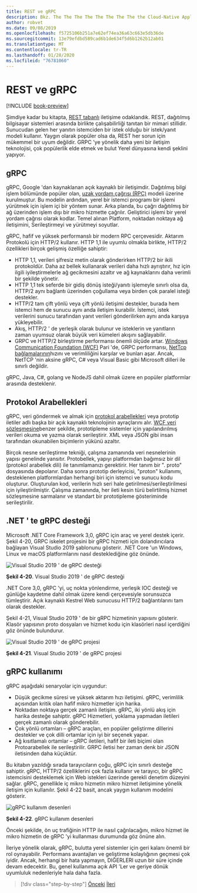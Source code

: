 ```yaml
---
title: REST ve gRPC
description: Bkz. The The The The The The The The the Cloud-Native Applications ve HTTP REST 'den farklı
author: robvet
ms.date: 09/08/2019
ms.openlocfilehash: f5725106b251a7e62ef74ea36a63c663e5db36de
ms.sourcegitcommit: 13e79efdbd589cad6b1de634f5d6b1262b12ab01
ms.translationtype: MT
ms.contentlocale: tr-TR
ms.lasthandoff: 01/28/2020
ms.locfileid: "76781060"
---
```

# <a name="rest-and-grpc"></a>REST ve gRPC

[!INCLUDE [book-preview](../../../includes/book-preview.md)]

Şimdiye kadar bu kitapta, [REST tabanlı](https://docs.microsoft.com/azure/architecture/best-practices/api-design) iletişime odaklandık. REST, dağıtılmış bilgisayar sistemleri arasında birlikte çalışabilirliği tanıtan bir mimari stillidir. Sunucudan gelen her yanıtın istemciden bir istek olduğu bir istek/yanıt modeli kullanır. Yaygın olarak popüler olsa da, REST her sorun için mükemmel bir uyum değildir. GRPC 'ye yönelik daha yeni bir iletişim teknolojisi, çok popülerlik elde etmek ve bulut Yerel dünyasına kendi şeklini yapıyor.

## <a name="grpc"></a>gRPC

gRPC, Google 'dan kaynaklanan açık kaynaklı bir iletişimdir. Dağıtılmış bilgi işlem bölümünde popüler olan, [uzak yordam çağrısı (RPC)](https://en.wikipedia.org/wiki/Remote_procedure_call) modeli üzerine kurulmuştur. Bu modelin ardından, yerel bir istemci programı bir işlemi yürütmek için işlem içi bir yöntem sunar. Arka planda, bu çağrı dağıtılmış bir ağ üzerinden işlem dışı bir mikro hizmette çağrılır. Geliştirici işlemi bir yerel yordam çağrısı olarak kodlar. Temel alınan Platform, noktadan noktaya ağ iletişimini, Serileştirmeyi ve yürütmeyi soyutlar.

gRPC, hafif ve yüksek performanslı bir modern RPC çerçevesidir. Aktarım Protokolü için HTTP/2 kullanır. HTTP 1,1 ile uyumlu olmakla birlikte, HTTP/2 özellikleri birçok gelişmiş özelliğe sahiptir:

- HTTP 1,1, verileri şifresiz metin olarak gönderirken HTTP/2 bir ikili protokoldür. Daha az bellek kullanarak verileri daha hızlı ayrıştırır, hız için ilgili iyileştirmelerle ağ gecikmesini azaltır ve ağ kaynaklarını daha verimli bir şekilde yönetir.
- HTTP 1,1 tek seferde bir gidiş dönüş isteği/yanıtı işlemeyle sınırlı olsa da, HTTP/2 aynı bağlantı üzerinden çoğullama veya birden çok paralel isteği destekler.
- HTTP/2 tam çift yönlü veya çift yönlü iletişimi destekler, burada hem istemci hem de sunucu aynı anda iletişim kurabilir. İstemci, istek verilerini sunucu tarafından yanıt verileri gönderilirken aynı anda karşıya yükleyebilir.
- Akış, HTTP/2 ' de yerleşik olarak bulunur ve isteklerin ve yanıtların zaman uyumsuz olarak büyük veri kümeleri akışını sağlayabilir.
- GRPC ve HTTP/2 birleştirme performansı önemli ölçüde artar. [Windows Communication Foundation (WCF)](https://docs.microsoft.com/dotnet/framework/wcf/whats-wcf) Pari 'de, GRPC performansı, [NetTcp bağlamalarının](https://docs.microsoft.com/dotnet/api/system.servicemodel.nettcpbinding?view=netframework-4.8)hızını ve verimliliğini karşılar ve bunları aşar. Ancak, NetTCP 'nin aksine gRPC, C# veya Visual Basic gibi Microsoft dilleri ile sınırlı değildir.

gRPC, Java, C#, golang ve NodeJS dahil olmak üzere en popüler platformlar arasında desteklenir.

## <a name="protocol-buffers"></a>Protokol Arabellekleri

gRPC, veri göndermek ve almak için [protokol arabellekleri](https://developers.google.com/protocol-buffers/docs/overview) veya prototip iletiler adlı başka bir açık kaynaklı teknolojinin ayraçlarını alır. [WCF veri sözleşmesine](https://docs.microsoft.com/dotnet/framework/wcf/feature-details/using-data-contracts)benzer şekilde, prototipleme sistemler için yapılandırılmış verileri okuma ve yazma olarak serileştirir. XML veya JSON gibi insan tarafından okunabilen biçimlerin yükünü azaltır.

Birçok nesne serileştirme tekniği, çalışma zamanında veri nesnelerinin yapısı genelinde yansıtır. Protobellek, yapıyı platformdan bağımsız bir dil (protokol arabellek dili) ile tanımlamanızı gerektirir. Her tanım bir ". proto" dosyasında depolanır. Daha sonra prototip derleyicisi, "proton" kullanımı, desteklenen platformlardan herhangi biri için istemci ve sunucu kodu oluşturur. Oluşturulan kod, verilerin hızlı seri hale getirilmesi/serileştirilmesi için iyileştirilmiştir. Çalışma zamanında, her ileti kesin türü belirtilmiş hizmet sözleşmesine sarmalanır ve standart bir prototipleme gösteriminde serileştirilir.

## <a name="grpc-support-in-net"></a>.NET ' te gRPC desteği

Microsoft .NET Core Framework 3,0, gRPC için araç ve yerel destek içerir. Şekil 4-20, GRPC iskelet projesini bir gRPC hizmeti için dolandırıcılara bağlayan Visual Studio 2019 şablonunu gösterir. .NET Core 'un Windows, Linux ve macOS platformlarını nasıl desteklediğine göz önünde.

![Visual Studio 2019 ' de gRPC desteği](./media/visual-studio-2019-grpc-template.png)

**Şekil 4-20**. Visual Studio 2019 ' de gRPC desteği

.NET Core 3,0, gRPC 'yi, uç nokta yönlendirme, yerleşik IOC desteği ve günlüğe kaydetme dahil olmak üzere kendi çerçevesiyle sorunsuzca tümleştirir. Açık kaynaklı Kestrel Web sunucusu HTTP/2 bağlantılarını tam olarak destekler.

Şekil 4-21, Visual Studio 2019 ' de bir gRPC hizmetinin yapısını gösterir. Klasör yapısının proto dosyaları ve hizmet kodu için klasörleri nasıl içerdiğini göz önünde bulundurur.

![Visual Studio 2019 ' de gRPC projesi](./media/grpc-project.png  )

**Şekil 4-21**. Visual Studio 2019 ' de gRPC projesi

## <a name="grpc-usage"></a>gRPC kullanımı

gRPC aşağıdaki senaryolar için uygundur:

- Düşük gecikme süresi ve yüksek aktarım hızı iletişimi. gRPC, verimlilik açısından kritik olan hafif mikro hizmetler için harika.
- Noktadan noktaya gerçek zamanlı iletişim. gRPC, iki yönlü akış için harika desteğe sahiptir. gRPC Hizmetleri, yoklama yapmadan iletileri gerçek zamanlı olarak gönderebilir.
- Çok yönlü ortamları – gRPC araçları, en popüler geliştirme dillerini destekler ve çok dilli ortamlar için iyi bir seçenek yapar.
- Ağ kısıtlamalı ortamlar – gRPC iletileri, hafif bir ileti biçimi olan Protoarabellek ile serileştirilir. GRPC iletisi her zaman denk bir JSON iletisinden daha küçüktür.

Bu kitabın yazıldığı sırada tarayıcıların çoğu, gRPC için sınırlı desteğe sahiptir. gRPC, HTTP/2 özelliklerini çok fazla kullanır ve tarayıcı, bir gRPC istemcisini desteklemek için Web istekleri üzerinde gerekli denetim düzeyini sağlar. gRPC, genellikle iç mikro hizmetin mikro hizmet iletişimine yönelik iletişim için kullanılır. Şekil 4-22 basit, ancak yaygın kullanım modelini gösterir.

![gRPC kullanım desenleri](./media/grpc-usage.png)

**Şekil 4-22**. gRPC kullanım desenleri

Önceki şekilde, ön uç trafiğinin HTTP ile nasıl çağrılacağını, mikro hizmet ile mikro hizmetin de gRPC 'yi kullanması durumunda göz önüne alın.

İleriye yönelik olarak, gRPC, bulutta yerel sistemler için geri kalanı önemli bir rol oynayabilir. Performans avantajları ve geliştirme kolaylığının geçmesi çok iyidir. Ancak, herhangi bir hata yapmayın, DIĞERLERI uzun bir süre içinde devam edecektir. Bu, genel kullanıma açık API 'Ler ve geriye dönük uyumluluk nedenleriyle hala daha fazla.

>[!div class="step-by-step"]
>[Önceki](service-to-service-communication.md)
>[İleri](service-mesh-communication-infrastructure.md)
